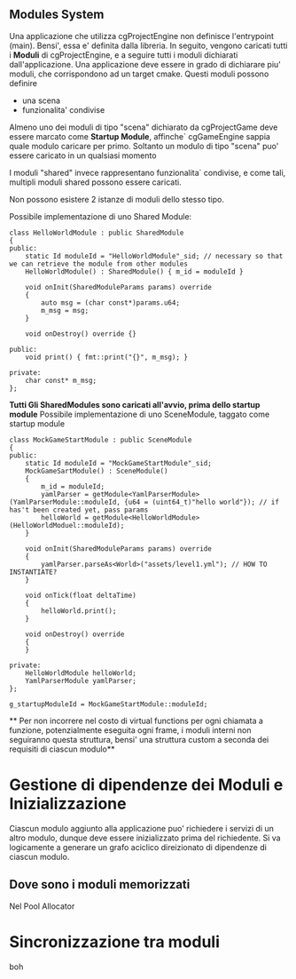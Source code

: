 ## Modules System

Una applicazione che utilizza cgProjectEngine non definisce l'entrypoint (main). Bensi', essa e' definita dalla libreria.
In seguito, vengono caricati tutti i **Moduli** di cgProjectEngine, e a seguire tutti i moduli dichiarati dall'applicazione.
Una applicazione deve essere in grado di dichiarare piu' moduli, che corrispondono ad un target cmake.
Questi moduli possono definire 
* una scena
* funzionalita' condivise

Almeno uno dei moduli di tipo "scena" dichiarato da cgProjectGame deve essere marcato come **Startup Module**, 
affinche` cgGameEngine sappia quale modulo caricare per primo.
Soltanto un modulo di tipo "scena" puo' essere caricato in un qualsiasi momento

I moduli "shared" invece rappresentano funzionalita` condivise, e come tali, multipli moduli shared possono essere caricati.

Non possono esistere 2 istanze di moduli dello stesso tipo.

Possibile implementazione di uno Shared Module:

```
class HelloWorldModule : public SharedModule 
{
public:
    static Id moduleId = "HelloWorldModule"_sid; // necessary so that we can retrieve the module from other modules
    HelloWorldModule() : SharedModule() { m_id = moduleId }

    void onInit(SharedModuleParams params) override 
    {
        auto msg = (char const*)params.u64;
        m_msg = msg;
    }

    void onDestroy() override {}

public:
    void print() { fmt::print("{}", m_msg); }

private:
    char const* m_msg;
};
```

**Tutti Gli SharedModules sono caricati all'avvio, prima dello startup module**
Possibile implementazione di uno SceneModule, taggato come startup module

```
class MockGameStartModule : public SceneModule
{
public:
    static Id moduleId = "MockGameStartModule"_sid;
    MockGameSartModule() : SceneModule() 
    { 
        m_id = moduleId;
        yamlParser = getModule<YamlParserModule>(YamlParserModule::moduleId, {u64 = (uint64_t)"hello world"}); // if has't been created yet, pass params
        helloWorld = getModule<HelloWorldModule>(HelloWorldModuel::moduleId);
    }

    void onInit(SharedModuleParams params) override
    {
        yamlParser.parseAs<World>("assets/level1.yml"); // HOW TO INSTANTIATE?
    }

    void onTick(float deltaTime) 
    {
        helloWorld.print();
    }

    void onDestroy() override 
    {
    }

private:
    HelloWorldModule helloWorld;
    YamlParserModule yamlParser;
};

g_startupModuleId = MockGameStartModule::moduleId;

```

** Per non incorrere nel costo di virtual functions per ogni chiamata a funzione, potenzialmente eseguita ogni frame, i moduli interni non seguiranno questa struttura, bensi' una struttura custom a seconda dei requisiti di ciascun modulo**

# Gestione di dipendenze dei Moduli e Inizializzazione
Ciascun modulo aggiunto alla applicazione puo' richiedere i servizi di un altro
modulo, dunque deve essere inizializzato prima del richiedente.
Si va logicamente a generare un grafo aciclico direizionato di dipendenze di ciascun modulo.

## Dove sono i moduli memorizzati
Nel Pool Allocator

# Sincronizzazione tra moduli
boh
